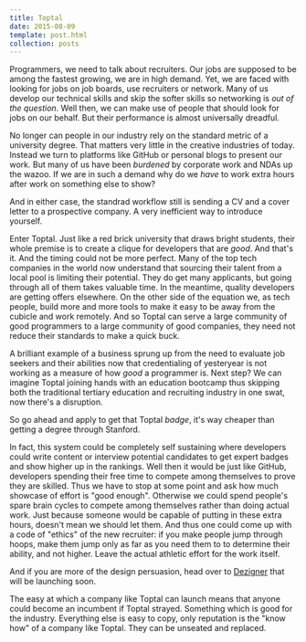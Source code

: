 ```yaml
---
title: Toptal
date: 2015-08-09
template: post.html
collection: posts
---
```

Programmers, we need to talk about recruiters. Our jobs are supposed to be among the fastest growing, we are in high demand. Yet, we are faced with looking for jobs on job boards, use recruiters or network. Many of us develop our technical skills and skip the softer skills so networking is *out of the question*. Well then, we can make use of people that should look for jobs on our behalf. But their performance is almost universally dreadful.

No longer can people in our industry rely on the standard metric of a university degree. That matters very little in the creative industries of today. Instead we turn to platforms like GitHub or personal blogs to present our work. But many of us have been *burdened* by corporate work and NDAs up the wazoo. If we are in such a demand why do we *have* to work extra hours after work on something else to show?

And in either case, the standrad workflow still is sending a CV and a cover letter to a prospective company. A very inefficient way to introduce yourself.

Enter Toptal. Just like a red brick university that draws bright students, their whole premise is to create a clique for developers that are *good*. And that's it. And the timing could not be more perfect. Many of the top tech companies in the world now understand that sourcing their talent from a local pool is limiting their potential. They do get many applicants, but going through all of them takes valuable time. In the meantime, quality developers are getting offers elsewhere. On the other side of the equation we, as tech people, build more and more tools to make it easy to be away from the cubicle and work remotely. And so Toptal can serve a large community of good programmers to a large community of good companies, they need not reduce their standards to make a quick buck.

A brilliant example of a business sprung up from the need to evaluate job seekers and their abilities now that credentialing of yesteryear is not working as a measure of how *good* a programmer is. Next step? We can imagine Toptal joining hands with an education bootcamp thus skipping both the traditional tertiary education and recruiting industry in one swat, now there's a disruption.

So go ahead and apply to get that Toptal *badge*, it's way cheaper than getting a degree through Stanford.

In fact, this system could be completely self sustaining where developers could write content or interview potential candidates to get expert badges and show higher up in the rankings. Well then it would be just like GitHub, developers spending their free time to compete among themselves to prove they are skilled. Thus we have to stop at some point and ask how much showcase of effort is "good enough". Otherwise we could spend people's spare brain cycles to compete among themselves rather than doing actual work. Just because someone would be capable of putting in these extra hours, doesn't mean we should let them. And thus one could come up with a code of "ethics" of the new recruiter: if you make people jump through hoops, make them jump only as far as you need them to to determine their ability, and not higher. Leave the actual athletic effort for the work itself.

And if you are more of the design persuasion, head over to [Dezigner](http://dezigner.io/) that will be launching soon.

The easy at which a company like Toptal can launch means that anyone could become an incumbent if Toptal strayed. Something which is good for the industry. Everything else is easy to copy, only reputation is the "know how" of a company like Toptal. They can be unseated and replaced.